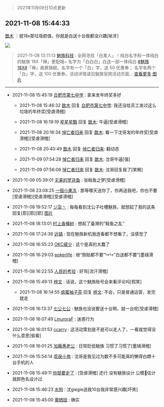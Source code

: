 > 2021年11月09日10点更新
<link rel="stylesheet" href="https://cdn.jsdelivr.net/gh/taotie6/sampleJSON@main/css/photo_show.css">
<meta name="referrer" content="no-referrer" />


 ## 2021-11-08 15:44:33 

 [㪚木](https://www.coolapk.com/feed/31315634?shareKey=N2RkODhhNjE1OGEwNjE4OGQ5NTc~) ：就18x那垃圾颜值，你就是白送十台我都没兴趣[呲牙] 

<div class="album">
<img class="img-item" src="http://image.coolapk.com/feed/2019/0427/10/1081091_1556330659_0469@380x301.gif" />
</div>

> 2021-11-08 13:11:13 
> [魅族科技](https://www.coolapk.com/feed/31312170?shareKey=YjYyYzQ2NTdmMTA1NjE4OGQ5NTc~) : 全网寻找「白某人」！纯白名字和一体纯白的魅族 18X「禅」更配哦~ 名字为「白白白」白送一部一体纯白 <a class="feed-link-tag" href="/t/魅族18X?type=0">#魅族18X#</a>「禅」直屏旗舰。名字有一个「白」字，送 50 优惠券； 名字有两个「白」字，送 100 优惠券。活动详情请见魅族官网活动页面... <a href="">查看更多</a> 
[图片](http://image.coolapk.com/feed/2021/1108/13/3741923_939dd097_8272_3411@1080x2160.jpeg)

 ------- 

- 2021-11-08 15:45:19 [合肥市第七中学](uid=3597151) : 拿来发年终奖多好 

    - 2021-11-08 15:46:32 [㪚木](uid=1081091) 回复 [合肥市第七中学](uid=3597151): 我还没给员工发过这么垃圾的年终奖[受虐滑稽] 

    - 2021-11-08 16:19:19 [星星星酷](uid=2863719) 回复 [㪚木](uid=1081091): 牛逼[受虐滑稽] 

    - 2021-11-08 20:16:34 [悼亡者归来](uid=2627573) 回复 [㪚木](uid=1081091): 看一下沈哥发的年终奖[受虐滑稽][受虐滑稽] 

    - 2021-11-08 20:40:49 [㪚木](uid=1081091) 回复 [悼亡者归来](uid=2627573): 翻动态 

    - 2021-11-09 07:54:28 [悼亡者归来](uid=2627573) 回复 [㪚木](uid=1081091): 沈哥牛逼[强] 

    - 2021-11-09 07:56:06 [悼亡者归来](uid=2627573) 回复 [㪚木](uid=1081091): 沈哥回复我了[笑眼] 

- 2021-11-09 05:39:01 [无辜的罗非鱼](uid=3087668) : 张鲑鱼之梦[受虐滑稽] 

- 2021-11-08 23:08:25 [一個小果冻](uid=1032987) : 那等哪天送你了，你再送我吧，你也不要[受虐滑稽][受虐滑稽][受虐滑稽] 

- 2021-11-08 19:52:17 [ジ衮丶](uid=494451) : 每每看到沈公子吐槽魅族，就想起了我的这条回复[耶][耶][耶] [图片](http://image.coolapk.com/feed/2021/1108/19/494451_474074ea_2336_7552@1440x613.jpeg)

- 2021-11-08 18:13:01 [村上香椿树](uid=1121303) : 想起了臺灣的“鲑鱼之乱” 

- 2021-11-08 17:24:38 [远镇](uid=1471248) : 现在魅族新机我连看都不想看了，没感觉了 

- 2021-11-08 16:55:23 [OKC威少](uid=1088895) : 这个是真的太蠢了 

- 2021-11-08 16:29:03 [pokerlife](uid=575409) : 继“倒贴都不要”↳↳“白送都不要”[墨镜滑稽] 

- 2021-11-08 16:22:55 [人民的考验](uid=3535328) : 好骂[流汗滑稽] 

- 2021-11-08 15:49:13 [梓文](uid=2075001) : 话说，这个魅族账号会来看评论吗[假笑] 

    - 2021-11-08 16:14:55 [疯蜜袖子茶](uid=1589331) 回复 [梓文](uid=2075001): 不会，只是普通运营，发完就走 

- 2021-11-08 16:13:37 [七公七公](uid=1763604) : 魅族也没说要送十台啊，就一台呢[受虐滑稽] 

- 2021-11-08 16:07:49 [LinuroraF](uid=2265773) : 迷惑行为 

- 2021-11-08 16:01:53 [ccarry](uid=2260526) : 这活动策划是不是可以走人了，一看就觉得没什么意思[偷看] 

- 2021-11-08 16:01:25 [加藤惠老公](uid=1266680) : 日常贬低魅族  习惯了习惯了[墨镜滑稽] 

- 2021-11-08 15:54:14 [乖戾小鬼](uid=3038000) : 沈哥是我见过为数不多可能真的懒得白嫖十台手机的人 

- 2021-11-08 15:49:11 [你就要走了](uid=3251026) : [受虐滑稽] 还行 没有魅族设计 公模🐔估计就颜色名设计过 

- 2021-11-08 15:46:23 [水狗](uid=1827990) : 沈giegie送我10台我非常感兴趣[坏笑] 

- 2021-11-08 15:45:00 [蕾栖娅](uid=3595207) : 确实 

